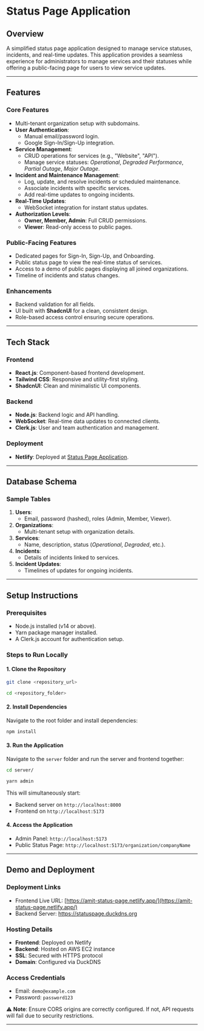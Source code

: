 # **Status Page Application**

## **Overview**
A simplified status page application designed to manage service statuses, incidents, and real-time updates. This application provides a seamless experience for administrators to manage services and their statuses while offering a public-facing page for users to view service updates.

---

## **Features**

### **Core Features**
- Multi-tenant organization setup with subdomains.
- **User Authentication**:
  - Manual email/password login.
  - Google Sign-In/Sign-Up integration.
- **Service Management**:
  - CRUD operations for services (e.g., "Website", "API").
  - Manage service statuses: *Operational*, *Degraded Performance*, *Partial Outage*, *Major Outage*.
- **Incident and Maintenance Management**:
  - Log, update, and resolve incidents or scheduled maintenance.
  - Associate incidents with specific services.
  - Add real-time updates to ongoing incidents.
- **Real-Time Updates**:
  - WebSocket integration for instant status updates.
- **Authorization Levels**:
  - **Owner, Member, Admin**: Full CRUD permissions.
  - **Viewer**: Read-only access to public pages.

### **Public-Facing Features**
- Dedicated pages for Sign-In, Sign-Up, and Onboarding.
- Public status page to view the real-time status of services.
- Access to a demo of public pages displaying all joined organizations.
- Timeline of incidents and status changes.

### **Enhancements**
- Backend validation for all fields.
- UI built with **ShadcnUI** for a clean, consistent design.
- Role-based access control ensuring secure operations.

---

## **Tech Stack**

### **Frontend**
- **React.js**: Component-based frontend development.
- **Tailwind CSS**: Responsive and utility-first styling.
- **ShadcnUI**: Clean and minimalistic UI components.

### **Backend**
- **Node.js**: Backend logic and API handling.
- **WebSocket**: Real-time data updates to connected clients.
- **Clerk.js**: User and team authentication and management.

### **Deployment**
- **Netlify**: Deployed at [Status Page Application](https://amit-status-page.netlify.app/).

---

## **Database Schema**

### **Sample Tables**
1. **Users**:
   - Email, password (hashed), roles (Admin, Member, Viewer).
2. **Organizations**:
   - Multi-tenant setup with organization details.
3. **Services**:
   - Name, description, status (*Operational*, *Degraded*, etc.).
4. **Incidents**:
   - Details of incidents linked to services.
5. **Incident Updates**:
   - Timelines of updates for ongoing incidents.

---

## **Setup Instructions**

### **Prerequisites**
- Node.js installed (v14 or above).
- Yarn package manager installed.
- A Clerk.js account for authentication setup.

### **Steps to Run Locally**

#### **1. Clone the Repository**
```bash
git clone <repository_url>
```  

```bash
cd <repository_folder>
```  

#### **2. Install Dependencies**  
Navigate to the root folder and install dependencies:
```bash
npm install
```  

#### **3. Run the Application**  
Navigate to the `server` folder and run the server and frontend together:
```bash
cd server/
```  

```bash
yarn admin
```  

This will simultaneously start:
- Backend server on `http://localhost:8000`
- Frontend on `http://localhost:5173`

#### **4. Access the Application**  
- Admin Panel: `http://localhost:5173`
- Public Status Page: `http://localhost:5173/organization/companyName`

---

## **Demo and Deployment**

### **Deployment Links**
- Frontend Live URL: [https://amit-status-page.netlify.app/](https://amit-status-page.netlify.app/)
- Backend Server: https://statuspage.duckdns.org

### **Hosting Details**
- **Frontend**: Deployed on Netlify
- **Backend**: Hosted on AWS EC2 instance
- **SSL**: Secured with HTTPS protocol
- **Domain**: Configured via DuckDNS

### **Access Credentials**  
- Email: `demo@example.com`  
- Password: `password123`

⚠️ **Note**: Ensure CORS origins are correctly configured. If not, API requests will fail due to security restrictions.

---
